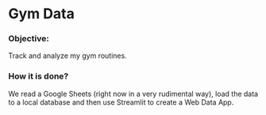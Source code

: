 # Gym Data
### Objective: 
Track and analyze my gym routines.
### How it is done?
We read a Google Sheets (right now in a very rudimental way), load the data to a local database and then use Streamlit to create a Web Data App.